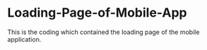 # Loading-Page-of-Mobile-App
This is the coding which contained the loading page of the mobile application. 
